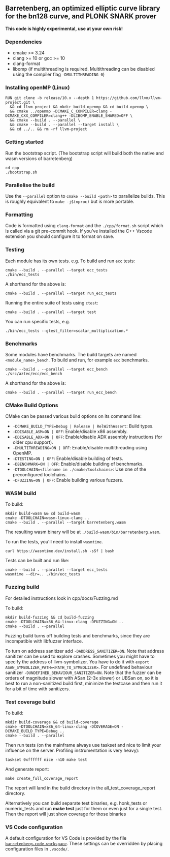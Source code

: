 ## Barretenberg, an optimized elliptic curve library for the bn128 curve, and PLONK SNARK prover

**This code is highly experimental, use at your own risk!**

### Dependencies

- cmake >= 3.24
- clang >= 10 or gcc >= 10
- clang-format
- libomp (if multithreading is required. Multithreading can be disabled using the compiler flag `-DMULTITHREADING 0`)

### Installing openMP (Linux)

```
RUN git clone -b release/10.x --depth 1 https://github.com/llvm/llvm-project.git \
  && cd llvm-project && mkdir build-openmp && cd build-openmp \
  && cmake ../openmp -DCMAKE_C_COMPILER=clang -DCMAKE_CXX_COMPILER=clang++ -DLIBOMP_ENABLE_SHARED=OFF \
  && cmake --build . --parallel \
  && cmake --build . --parallel --target install \
  && cd ../.. && rm -rf llvm-project
```

### Getting started

Run the bootstrap script. (The bootstrap script will build both the native and wasm versions of barretenberg)

```
cd cpp
./bootstrap.sh
```

### Parallelise the build

Use the `--parallel` option to `cmake --build <path>` to parallelize builds. This is roughly equivalent to `make -j$(nproc)` but is more portable.

### Formatting

Code is formatted using `clang-format` and the `./cpp/format.sh` script which is called via a git pre-commit hook.
If you've installed the C++ Vscode extension you should configure it to format on save.

### Testing

Each module has its own tests. e.g. To build and run `ecc` tests:

```
cmake --build . --parallel --target ecc_tests
./bin/ecc_tests
```

A shorthand for the above is:

```
cmake --build . --parallel --target run_ecc_tests
```

Running the entire suite of tests using `ctest`:

```
cmake --build . --parallel --target test
```

You can run specific tests, e.g.

```
./bin/ecc_tests --gtest_filter=scalar_multiplication.*
```

### Benchmarks

Some modules have benchmarks. The build targets are named `<module_name>_bench`. To build and run, for example `ecc` benchmarks.

```
cmake --build . --parallel --target ecc_bench
./src/aztec/ecc/ecc_bench
```

A shorthand for the above is:

```
cmake --build . --parallel --target run_ecc_bench
```

### CMake Build Options

CMake can be passed various build options on its command line:

- `-DCMAKE_BUILD_TYPE=Debug | Release | RelWithAssert`: Build types.
- `-DDISABLE_ASM=ON | OFF`: Enable/disable x86 assembly.
- `-DDISABLE_ADX=ON | OFF`: Enable/disable ADX assembly instructions (for older cpu support).
- `-DMULTITHREADING=ON | OFF`: Enable/disable multithreading using OpenMP.
- `-DTESTING=ON | OFF`: Enable/disable building of tests.
- `-DBENCHMARK=ON | OFF`: Enable/disable building of benchmarks.
- `-DTOOLCHAIN=<filename in ./cmake/toolchains>`: Use one of the preconfigured toolchains.
- `-DFUZZING=ON | OFF`: Enable building various fuzzers.

### WASM build

To build:

```
mkdir build-wasm && cd build-wasm
cmake -DTOOLCHAIN=wasm-linux-clang ..
cmake --build . --parallel --target barretenberg.wasm
```

The resulting wasm binary will be at `./build-wasm/bin/barretenberg.wasm`.

To run the tests, you'll need to install `wasmtime`.

```
curl https://wasmtime.dev/install.sh -sSf | bash
```

Tests can be built and run like:

```
cmake --build . --parallel --target ecc_tests
wasmtime --dir=.. ./bin/ecc_tests
```

### Fuzzing build

For detailed instructions look in cpp/docs/Fuzzing.md

To build:
```
mkdir build-fuzzing && cd build-fuzzing
cmake -DTOOLCHAIN=x86_64-linux-clang -DFUZZING=ON ..
cmake --build . --parallel
```
Fuzzing build turns off building tests and benchmarks, since they are incompatible with libfuzzer interface.

To turn on address sanitizer add `-DADDRESS_SANITIZER=ON`. Note that address sanitizer can be used to explore crashes.
Sometimes you might have to specify the address of llvm-symbolizer. You have to do it with `export ASAN_SYMBOLIZER_PATH=<PATH_TO_SYMBOLIZER>`.
For undefined behaviour sanitizer `-DUNDEFINED_BEHAVIOUR_SANITIZER=ON`.
Note that the fuzzer can be orders of magnitude slower with ASan (2-3x slower) or UBSan on, so it is best to run a non-sanitized build first, minimize the testcase and then run it for a bit of time with sanitizers.

### Test coverage build

To build:
```
mkdir build-coverage && cd build-coverage
cmake -DTOOLCHAIN=x86_64-linux-clang -DCOVERAGE=ON -DCMAKE_BUILD_TYPE=Debug ..
cmake --build . --parallel
```

Then run tests (on the mainframe always use taskset and nice to limit your influence on the server. Profiling instrumentation is very heavy):
```
taskset 0xffffff nice -n10 make test
```

And generate report:
```
make create_full_coverage_report
```

The report will land in the build directory in the all_test_coverage_report directory.

Alternatively you can build separate test binaries, e.g. honk_tests or numeric_tests and run **make test** just for them or even just for a single test. Then the report will just show coverage for those binaries

### VS Code configuration
A default configuration for VS Code is provided by the file [`barretenberg.code-workspace`](barretenberg.code-workspace). These settings can be overridden by placing configuration files in `.vscode/`.
